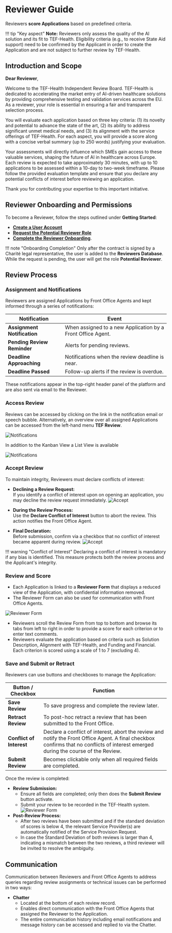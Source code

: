 # Reviewer Guide

Reviewers **score Applications** based on predefined criteria.

!!! tip "Key aspect"
    **Note:** Reviewers only assess the quality of the AI solution and its fit to TEF-Health. Eligibility criteria (e.g., to receive State Aid support) need to be confirmed by the Applicant in order to create the Application and are not subject to further review by TEF-Health.


## Introduction and Scope

**Dear Reviewer**,

Welcome to the TEF-Health Independent Review Board. TEF-Health is dedicated to accelerating the market entry of AI-driven healthcare solutions by providing comprehensive testing and validation services across the EU. As a reviewer, your role is essential in ensuring a fair and transparent selection process.

You will evaluate each application based on three key criteria: (1) its novelty and potential to advance the state of the art, (2) its ability to address significant unmet medical needs, and (3) its alignment with the service offerings of TEF-Health. For each aspect, you will provide a score along with a concise verbal summary (up to 250 words) justifying your evaluation.

Your assessments will directly influence which SMEs gain access to these valuable services, shaping the future of AI in healthcare across Europe. Each review is expected to take approximately 30 minutes, with up to 10 applications to be assessed within a 10-day to two-week timeframe. Please follow the provided evaluation template and ensure that you declare any potential conflicts of interest before reviewing an application.

Thank you for contributing your expertise to this important initiative.

## Reviewer Onboarding and Permissions

To become a Reviewer, follow the steps outlined under **Getting Started**: 

- [**Create a User Account**](accounts.md)  
- [**Request the Potential Reviewer Role**](permissions.md)
- [**Complete the Reviewer Onboarding**](permissions.md#reviewer).

!!! note "Onboarding Completion"
    Only after the contract is signed by a Charité legal representative, the user is added to the **Reviewers Database**. While the request is pending, the user will get the role **Potential Reviewer**.


## Review Process

### Assignment and Notifications

Reviewers are assigned Applications by Front Office Agents and kept informed through a series of notifications:

| **Notification**             | **Event**                                                   |
|------------------------------|-------------------------------------------------------------|
| **Assignment Notification** | When assigned to a new Application by a Front Office Agent. |
| **Pending Review Reminder** | Alerts for pending reviews.                                 |
| **Deadline Approaching**    | Notifications when the review deadline is near.             |
| **Deadline Passed**         | Follow-up alerts if the review is overdue.                  |

These notifications appear in the top-right header panel of the platform and are also sent via email to the Reviewer.

### Access Review

Reviews can be accessed by clicking on the link in the notification email or speech bubble. Alternatively, an overview over all assigned Applications can be accessed from the left-hand menu **TEF Review**.

![Notifications](img/reviewer-workflow-1-notification.png)

In addition to the Kanban View a List View is available

![Notifications](img/reviewer-workflow-list.png)

### Accept Review

To maintain integrity, Reviewers must declare conflicts of interest:

- **Declining a Review Request:**  
  If you identify a conflict of interest upon on opening an application, you may decline the review request immediately. ![Accept](img/reviewer-accept.png)
  
- **During the Review Process:**  
  Use the **Declare Conflict of Interest** button to abort the review. This action notifies the Front Office Agent.

- **Final Declaration:**  
  Before submission, confirm via a checkbox that no conflict of interest became apparent during review. ![Accept](img/reviewer-accept-2.png)

!!! warning "Conflict of Interest"
    Declaring a conflict of interest is mandatory if any bias is identified. This measure protects both the review process and the Applicant's integrity.


### Review and Score

- Each Application is linked to a **Reviewer Form** that displays a reduced view of the Application, with confidential information removed.  
- The Reviewer Form can also be used for communication with Front Office Agents.  

![Reviewer Form](img/reviewer-workflow-2-form.png)

- Reviewers scroll the Review Form from top to bottom and browse its tabs from left to right in order to provide a score for each criterion or to enter text comments.  
- Reviewers evaluate the application based on criteria such as Solution Description, Alignment with TEF-Health, and Funding and Financial. Each criterion is scored using a scale of 1 to 7 (excluding 4).


### Save and Submit or Retract

Reviewers can use buttons and checkboxes to manage the Application:

| **Button / Checkbox**    | **Function**                                                                                                                                                                         |
|--------------------------|--------------------------------------------------------------------------------------------------------------------------------------------------------------------------------------|
| **Save Review**          | To save progress and complete the review later.                                                                                                                                      |
| **Retract Review**       | To post-hoc retract a review that has been submitted to the Front Office.                                                                                                            |
| **Conflict of Interest** | Declare a conflict of interest, abort the review and notify the Front Office Agent. A final checkbox confirms that no conflicts of interest emerged during the course of the Review. |
| **Submit Review**        | Becomes clickable only when all required fields are completed.                                                                                                                       |

Once the review is completed:

- **Review Submission:**
    - Ensure all fields are completed; only then does the **Submit Review** button activate.
    - Submit your review to be recorded in the TEF-Health system. ![Reviewer Form](img/reviewer-submit.png)
- **Post-Review Process:**
    - After two reviews have been submitted and if the standard deviation of scores is below 4, the relevant Service Provider(s) are automatically notified of the Service Provision Request. 
    - In case the Standard Deviation of both reviews is larger than 4, indicating a mismatch between the two reviews, a third reviewer will be invited to resolve the ambiguity.





## Communication

Communication between Reviewers and Front Office Agents to address queries regarding review assignments or technical issues can be performed in two ways:

- **Chatter**  
    - Located at the bottom of each review record.  
    - Enables direct communication with the Front Office Agents that assigned the Reviewer to the Application.  
    - The entire communication history including email notifications and message history can be accessed and replied to via the Chatter.
